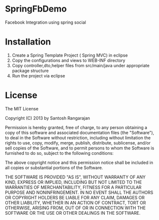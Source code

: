 SpringFbDemo
================

Facebook Integration using spring social

Installation
================
1. Create a Spring Template Project ( Spring MVC) in eclipse
2. Copy the configurations and views to WEB-INF directory
3. Copy controller,dto,helper files from src/main/java under appropriate package structure
3. Run the project via eclipse


License
========
The MIT License

Copyright (C) 2013 by Santosh Rangarajan

Permission is hereby granted, free of charge, to any person obtaining a copy
of this software and associated documentation files (the "Software"), to deal
in the Software without restriction, including without limitation the rights
to use, copy, modify, merge, publish, distribute, sublicense, and/or sell
copies of the Software, and to permit persons to whom the Software is
furnished to do so, subject to the following conditions:

The above copyright notice and this permission notice shall be included in
all copies or substantial portions of the Software.

THE SOFTWARE IS PROVIDED "AS IS", WITHOUT WARRANTY OF ANY KIND, EXPRESS OR
IMPLIED, INCLUDING BUT NOT LIMITED TO THE WARRANTIES OF MERCHANTABILITY,
FITNESS FOR A PARTICULAR PURPOSE AND NONINFRINGEMENT. IN NO EVENT SHALL THE
AUTHORS OR COPYRIGHT HOLDERS BE LIABLE FOR ANY CLAIM, DAMAGES OR OTHER
LIABILITY, WHETHER IN AN ACTION OF CONTRACT, TORT OR OTHERWISE, ARISING FROM,
OUT OF OR IN CONNECTION WITH THE SOFTWARE OR THE USE OR OTHER DEALINGS IN
THE SOFTWARE.
